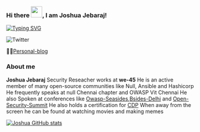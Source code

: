 ### Hi there <img src="https://raw.githubusercontent.com/MartinHeinz/MartinHeinz/master/wave.gif" width="30px">, I am Joshua Jebaraj!

[![Typing SVG](https://readme-typing-svg.herokuapp.com/?lines=Cloud;Programming;CyberSecurity)](https://git.io/typing-svg)


![Twitter](https://img.shields.io/twitter/follow/joshva_jebaraj?style=social)

 👨‍💻[Personal-blog](https://joshuajebaraj.com/)
 
 ### About me
 
**Joshua Jebaraj** Security Reseacher works at **we-45** He is an active member of many open-source communities like Null, Ansible and Hashicorp He frequently speaks at null Chennai chapter and OWASP Vit Chennai He also Spoken at conferences like [Owasp-Seasides](https://www.owaspseasides.com/sessions/introduction_to_building_securing_your_cicd_pipelines/),[Bsides-Delhi](https://bsidesdelhi.in/speakers.php) and [Open-Security-Summit](https://open-security-summit.org/training/week-1/devsecops/chef-inspec-compliance-as-code/) He also holds a certification for [CDP](https://www.youracclaim.com/badges/8d653ffe-37f9-496d-94f4-52aa8ce0623b) When away from the screen he can be found at watching movies and making memes


[![Joshua GitHub stats](https://github-readme-stats.vercel.app/api?username=JOSHUAJEBARAJ&theme=dark)](https://github.com/JOSHUAJEBARAJ/github-readme-stats&?theme=dark)




